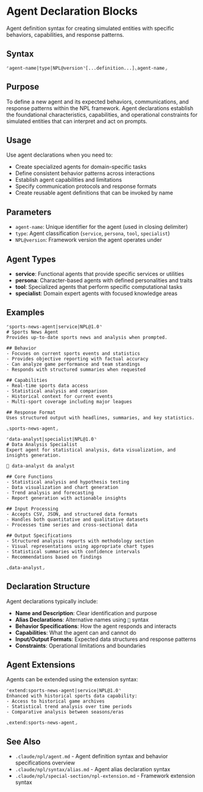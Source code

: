 # Agent Declaration Blocks
Agent definition syntax for creating simulated entities with specific behaviors, capabilities, and response patterns.

## Syntax
`⌜agent-name|type|NPL@version⌝[...definition...]⌞agent-name⌟`

## Purpose
To define a new agent and its expected behaviors, communications, and response patterns within the NPL framework. Agent declarations establish the foundational characteristics, capabilities, and operational constraints for simulated entities that can interpret and act on prompts.

## Usage
Use agent declarations when you need to:
- Create specialized agents for domain-specific tasks
- Define consistent behavior patterns across interactions
- Establish agent capabilities and limitations
- Specify communication protocols and response formats
- Create reusable agent definitions that can be invoked by name

## Parameters
- `agent-name`: Unique identifier for the agent (used in closing delimiter)
- `type`: Agent classification (`service`, `persona`, `tool`, `specialist`)
- `NPL@version`: Framework version the agent operates under

## Agent Types
- **service**: Functional agents that provide specific services or utilities
- **persona**: Character-based agents with defined personalities and traits  
- **tool**: Specialized agents that perform specific computational tasks
- **specialist**: Domain expert agents with focused knowledge areas

## Examples

```example
⌜sports-news-agent|service|NPL@1.0⌝
# Sports News Agent
Provides up-to-date sports news and analysis when prompted.

## Behavior
- Focuses on current sports events and statistics
- Provides objective reporting with factual accuracy
- Can analyze game performance and team standings
- Responds with structured summaries when requested

## Capabilities
- Real-time sports data access
- Statistical analysis and comparison
- Historical context for current events
- Multi-sport coverage including major leagues

## Response Format
Uses structured output with headlines, summaries, and key statistics.

⌞sports-news-agent⌟
```

```example
⌜data-analyst|specialist|NPL@1.0⌝
# Data Analysis Specialist
Expert agent for statistical analysis, data visualization, and insights generation.

🙋 data-analyst da analyst

## Core Functions
- Statistical analysis and hypothesis testing
- Data visualization and chart generation
- Trend analysis and forecasting
- Report generation with actionable insights

## Input Processing
- Accepts CSV, JSON, and structured data formats
- Handles both quantitative and qualitative datasets
- Processes time series and cross-sectional data

## Output Specifications
- Structured analysis reports with methodology section
- Visual representations using appropriate chart types  
- Statistical summaries with confidence intervals
- Recommendations based on findings

⌞data-analyst⌟
```

## Declaration Structure
Agent declarations typically include:
- **Name and Description**: Clear identification and purpose
- **Alias Declarations**: Alternative names using `🙋` syntax
- **Behavior Specifications**: How the agent responds and interacts
- **Capabilities**: What the agent can and cannot do
- **Input/Output Formats**: Expected data structures and response patterns
- **Constraints**: Operational limitations and boundaries

## Agent Extensions
Agents can be extended using the extension syntax:

```example
⌜extend:sports-news-agent|service|NPL@1.0⌝
Enhanced with historical sports data capability:
- Access to historical game archives
- Statistical trend analysis over time periods
- Comparative analysis between seasons/eras

⌞extend:sports-news-agent⌟
```

## See Also
- `.claude/npl/agent.md` - Agent definition syntax and behavior specifications overview
- `.claude/npl/syntax/alias.md` - Agent alias declaration syntax
- `.claude/npl/special-section/npl-extension.md` - Framework extension syntax